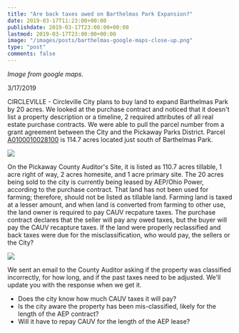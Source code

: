 ```yaml
---
title: "Are back taxes owed on Barthelmas Park Expansion?"
date: 2019-03-17T11:23:00+00:00
publishdate: 2019-03-17T23:00:00+00:00
lastmod: 2019-03-17T23:00:00+00:00
image: "/images/posts/barthelmas-google-maps-close-up.png"
type: "post"
comments: false
---
```

*Image from google maps.*

3/17/2019 

CIRCLEVILLE - Circleville City plans to buy land to expand Barthelmas Park by 20 acres. We looked at the purchase contract and noticed that it doesn't list a property description or a timeline, 2 required attributes of all real estate purchase contracts. We were able to pull the parcel number from a grant agreement between the City and the Pickaway Parks District. Parcel [A0100010028100](http://pickaway.iviewauditor.com/Data.aspx?ParcelID=A0100010028100) is 114.7 acres located just south of Barthelmas Park.

![](/images/posts/auditor_map.png)

On the Pickaway County Auditor's Site, it is listed as 110.7 acres tillable, 1 acre right of way, 2 acres homesite, and 1 acre primary site. The 20 acres being sold to the city is currently being leased by AEP/Ohio Power, according to the purchase contract. That land has not been used for farming; therefore, should not be listed as tillable land. Farming land is taxed at a lesser amount, and when land is converted from farming to other use, the land owner is required to pay CAUV recpature taxes. The purchase contract declares that the seller will pay any owed taxes, but the buyer will pay the CAUV recapture taxes. If the land were properly reclassified and back taxes were due for the misclassification, who would pay, the sellers or the City?

![](/images/posts/barthelmas-google-maps.png)

We sent an email to the County Auditor asking if the property was classified incorrectly, for how long, and if the past taxes need to be adjusted. We'll update you with the response when we get it.

* Does the city know how much CAUV taxes it will pay?
* Is the city aware the property has been mis-classified, likely for the length of the AEP contract?
* Will it have to repay CAUV for the length of the AEP lease?

